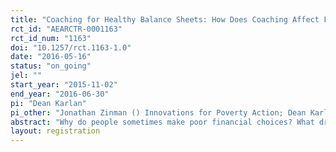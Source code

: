 ```yaml
---
title: "Coaching for Healthy Balance Sheets: How Does Coaching Affect Financial Decision-making and Portfolio Health?"
rct_id: "AEARCTR-0001163"
rct_id_num: "1163"
doi: "10.1257/rct.1163-1.0"
date: "2016-05-16"
status: "on_going"
jel: ""
start_year: "2015-11-02"
end_year: "2016-06-30"
pi: "Dean Karlan"
pi_other: "Jonathan Zinman () Innovations for Poverty Action; Dean Karlan () Innovations for Poverty Action"
abstract: "Why do people sometimes make poor financial choices? What drives individuals’ decisions about what to do with their money? IPA is partnering with a private shipping company in Lima, Peru to deliver a financial coaching program that aims to address behavioral biases that could be preventing their employees from making healthy financial choices. Researchers will evaluate the impact of the program on the employees’ financial decisions related to credit, savings, and money management."
layout: registration
---
```


